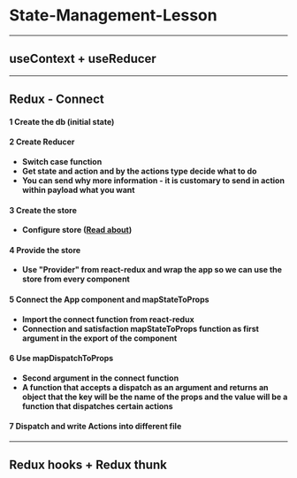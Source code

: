 # State-Management-Lesson

---

## useContext + useReducer

---

## Redux - Connect

#### 1 Create the db (initial state)

#### 2 Create Reducer

- **Switch case function**
- **Get state and action and by the actions type decide what to do**
- **You can send why more information - it is customary to send in action within payload what you want**

#### 3 Create the store

- **Configure store ([Read about](https://redux-toolkit.js.org/api/configureStore))**

#### 4 Provide the store

- **Use "Provider" from react-redux and wrap the app so we can use the store from every component**

#### 5 Connect the App component and mapStateToProps

- **Import the connect function from react-redux**
- **Connection and satisfaction mapStateToProps function as first argument in the export of the component**

#### 6 Use mapDispatchToProps

- **Second argument in the connect function**
- **A function that accepts a dispatch as an argument and returns an object that the key will be the name of the props and the value will be a function that dispatches certain actions**

#### 7 Dispatch and write Actions into different file

---

## Redux hooks + Redux thunk
